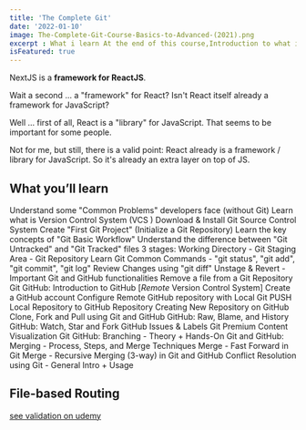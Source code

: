 ```yaml
---
title: 'The Complete Git'
date: '2022-01-10'
image: The-Complete-Git-Course-Basics-to-Advanced-(2021).png
excerpt : What i learn At the end of this course,Introduction to what is React and its basic conceptsLearn what is JSX and how it works behind the scenesLearn what are the stateful and stateless components and when to use themWorking with function based and class based componentsWorking with React Modules, importing and exporting the modulesLearn in detail about how the render method worksReact component lifecycle and different lifecycle methodsCreating dynamic websites with help of re-usable componentsCreating a proper working structure for a project from scratch which will help maintaining the project for long term
isFeatured: true
--- 
```




NextJS is a **framework for ReactJS**.

Wait a second ... a "framework" for React? Isn't React itself already a framework for JavaScript?

Well ... first of all, React is a "library" for JavaScript. That seems to be important for some people.

Not for me, but still, there is a valid point: React already is a framework / library for JavaScript. So it's already an extra layer on top of JS.

## What you’ll learn



Understand some "Common Problems" developers face (without Git)
Learn what is Version Control System (VCS )
Download & Install Git Source Control System
Create "First Git Project" (Initialize a Git Repository)
Learn the key concepts of "Git Basic Workflow"
Understand the difference between "Git Untracked" and "Git Tracked" files
3 stages: Working Directory - Git Staging Area - Git Repository
Learn Git Common Commands - "git status", "git add", "git commit", "git log"
Review Changes using "git diff"
Unstage & Revert - Important Git and GitHub functionalities
Remove a file from a Git Repository
Git GitHub: Introduction to GitHub [*Remote* Version Control System]
Create a GitHub account
Configure Remote GitHub repository with Local Git
PUSH Local Repository to GitHub Repository
Creating New Repository on GitHub
Clone, Fork and Pull using Git and GitHub
GitHub: Raw, Blame, and History
GitHub: Watch, Star and Fork
GitHub Issues & Labels
Git Premium Content Visualization
Git GitHub: Branching - Theory + Hands-On
Git and GitHub: Merging - Process, Steps, and Merge Techniques
Merge - Fast Forward in Git
Merge - Recursive Merging (3-way) in Git and GitHub
Conflict Resolution using Git - General Intro + Usage
## File-based Routing

[see validation on udemy](https://www.udemy.com/certificate/UC-e1d2b84d-97f3-4cc8-9538-1a2025e70e88/)